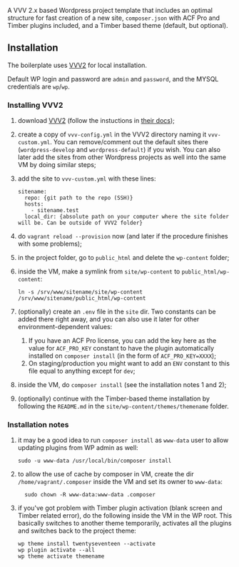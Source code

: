 A VVV 2.x based Wordpress project template that includes an optimal structure for fast creation of a new site, `composer.json` with ACF Pro and Timber plugins included, and a Timber based theme (default, but optional).

## Installation

The boilerplate uses [VVV2](https://varyingvagrantvagrants.org) for local installation. 

Default WP login and password are `admin` and `password`, and the MYSQL credentials are `wp`/`wp`.

### Installing VVV2

1. download [VVV2](http://github.com/Varying-Vagrant-Vagrants/VVV) (follow the instuctions in [their docs](https://varyingvagrantvagrants.org/docs/en-US/installation/));
2. create a copy of `vvv-config.yml` in the VVV2 directory naming it `vvv-custom.yml`. You can remove/comment out the default sites there (`wordpress-develop` and `wordpress-default`) if you wish. You can also later add the sites from other Wordpress projects as well into the same VM by doing similar steps;
3. add the site to `vvv-custom.yml` with these lines:

    ```
    sitename: 
      repo: {git path to the repo (SSH)}
      hosts:
        - sitename.test 
      local_dir: {absolute path on your computer where the site folder will be. Can be outside of VVV2 folder}
    ```

4. do `vagrant reload --provision` now (and later if the procedure finishes with some problems);
5. in the project folder, go to `public_html` and delete the `wp-content` folder;
6. inside the VM, make a symlink from `site/wp-content` to `public_html/wp-content`:

    ```
    ln -s /srv/www/sitename/site/wp-content /srv/www/sitename/public_html/wp-content
    ```

7. (optionally) create an `.env` file in the `site` dir. Two constants can be added there right away, and you can also use it later for other environment-dependent values:
	1. If you have an ACF Pro license, you can add the key here as the value for `ACF_PRO_KEY` constant to have the plugin automatically installed on `composer install` (in the form of `ACF_PRO_KEY=XXXX`);
	2. On staging/production you might want to add an `ENV` constant to this file equal to anything except for `dev`;
8. inside the VM, do `composer install` (see the installation notes 1 and 2);
9. (optionally) continue with the Timber-based theme installation by following the `README.md` in the `site/wp-content/themes/themename` folder.

### Installation notes

1. it may be a good idea to run `composer install` as `www-data` user to allow updating plugins from WP admin as well:

    ```
    sudo -u www-data /usr/local/bin/composer install
    ```

2. to allow the use of cache by composer in VM, create the dir `/home/vagrant/.composer` inside the VM and set its owner to `www-data`:

    ```
      sudo chown -R www-data:www-data .composer
    ```

3. if you've got problem with Timber plugin activation (blank screen and Timber related error), do the following inside the VM in the WP root. This basically switches to another theme temporarily, activates all the plugins and switches back to the project theme:

    ```
    wp theme install twentyseventeen --activate
    wp plugin activate --all
    wp theme activate themename
    ```
